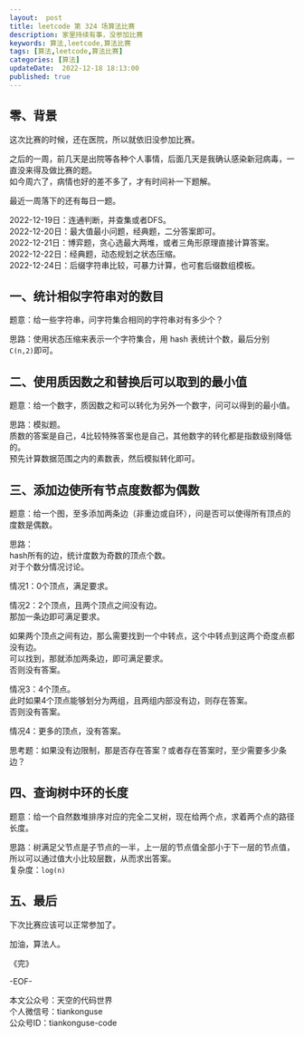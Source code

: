 ```yaml
---   
layout:  post  
title: leetcode 第 324 场算法比赛  
description: 家里持续有事，没参加比赛      
keywords: 算法,leetcode,算法比赛  
tags: [算法,leetcode,算法比赛]    
categories: [算法]  
updateDate:  2022-12-18 18:13:00  
published: true  
---  
```



## 零、背景  


这次比赛的时候，还在医院，所以就依旧没参加比赛。  


之后的一周，前几天是出院等各种个人事情，后面几天是我确认感染新冠病毒，一直没来得及做比赛的题。  
如今周六了，病情也好的差不多了，才有时间补一下题解。  


最近一周落下的还有每日一题。  


2022-12-19日：连通判断，并查集或者DFS。  
2022-12-20日：最大值最小问题，经典题，二分答案即可。  
2022-12-21日：博弈题，贪心选最大两堆，或者三角形原理直接计算答案。  
2022-12-22日：经典题，动态规划之状态压缩。  
2022-12-24日：后缀字符串比较，可暴力计算，也可套后缀数组模板。  



## 一、统计相似字符串对的数目  


题意：给一些字符串，问字符集合相同的字符串对有多少个？  


思路：使用状态压缩来表示一个字符集合，用 hash 表统计个数，最后分别 `C(n,2)`即可。  


## 二、使用质因数之和替换后可以取到的最小值  


题意：给一个数字，质因数之和可以转化为另外一个数字，问可以得到的最小值。  


思路：模拟题。  
质数的答案是自己，4比较特殊答案也是自己，其他数字的转化都是指数级别降低的。  
预先计算数据范围之内的素数表，然后模拟转化即可。  


## 三、添加边使所有节点度数都为偶数  


题意：给一个图，至多添加两条边（非重边或自环），问是否可以使得所有顶点的度数是偶数。  


思路：  
hash所有的边，统计度数为奇数的顶点个数。  
对于个数分情况讨论。    


情况1：0个顶点，满足要求。  


情况2：2个顶点，且两个顶点之间没有边。  
那加一条边即可满足要求。  


如果两个顶点之间有边，那么需要找到一个中转点，这个中转点到这两个奇度点都没有边。  
可以找到，那就添加两条边，即可满足要求。  
否则没有答案。  


情况3：4个顶点。  
此时如果4个顶点能够划分为两组，且两组内部没有边，则存在答案。  
否则没有答案。  


情况4：更多的顶点，没有答案。  


思考题：如果没有边限制，那是否存在答案？或者存在答案时，至少需要多少条边？  


## 四、查询树中环的长度  


题意：给一个自然数堆排序对应的完全二叉树，现在给两个点，求着两个点的路径长度。  


思路：树满足父节点是子节点的一半，上一层的节点值全部小于下一层的节点值，所以可以通过值大小比较层数，从而求出答案。  
复杂度：`log(n)`  


## 五、最后   


下次比赛应该可以正常参加了。  



加油，算法人。  


《完》  


-EOF-  



本文公众号：天空的代码世界  
个人微信号：tiankonguse  
公众号ID：tiankonguse-code  
  

